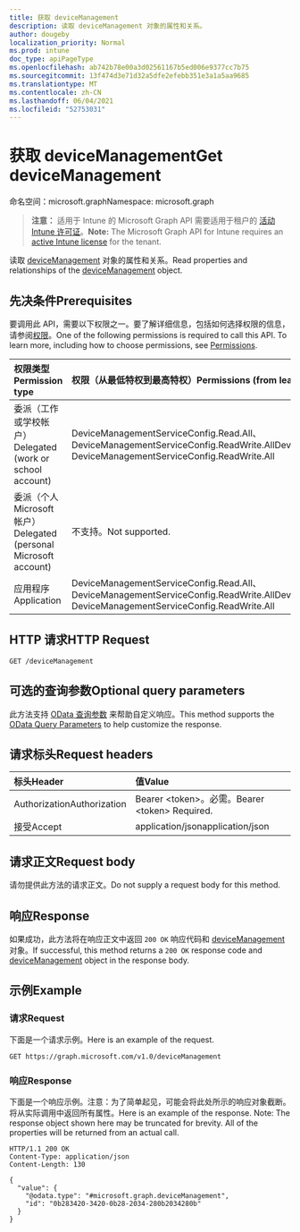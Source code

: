 ```yaml
---
title: 获取 deviceManagement
description: 读取 deviceManagement 对象的属性和关系。
author: dougeby
localization_priority: Normal
ms.prod: intune
doc_type: apiPageType
ms.openlocfilehash: ab742b78e00a3d02561167b5ed006e9377cc7b75
ms.sourcegitcommit: 13f474d3e71d32a5dfe2efebb351e3a1a5aa9685
ms.translationtype: MT
ms.contentlocale: zh-CN
ms.lasthandoff: 06/04/2021
ms.locfileid: "52753031"
---
```

# <a name="get-devicemanagement"></a><span data-ttu-id="f1702-103">获取 deviceManagement</span><span class="sxs-lookup"><span data-stu-id="f1702-103">Get deviceManagement</span></span>

<span data-ttu-id="f1702-104">命名空间：microsoft.graph</span><span class="sxs-lookup"><span data-stu-id="f1702-104">Namespace: microsoft.graph</span></span>

> <span data-ttu-id="f1702-105">**注意：** 适用于 Intune 的 Microsoft Graph API 需要适用于租户的 [活动 Intune 许可证](https://go.microsoft.com/fwlink/?linkid=839381)。</span><span class="sxs-lookup"><span data-stu-id="f1702-105">**Note:** The Microsoft Graph API for Intune requires an [active Intune license](https://go.microsoft.com/fwlink/?linkid=839381) for the tenant.</span></span>

<span data-ttu-id="f1702-106">读取 [deviceManagement](../resources/intune-enrollment-devicemanagement.md) 对象的属性和关系。</span><span class="sxs-lookup"><span data-stu-id="f1702-106">Read properties and relationships of the [deviceManagement](../resources/intune-enrollment-devicemanagement.md) object.</span></span>

## <a name="prerequisites"></a><span data-ttu-id="f1702-107">先决条件</span><span class="sxs-lookup"><span data-stu-id="f1702-107">Prerequisites</span></span>
<span data-ttu-id="f1702-p101">要调用此 API，需要以下权限之一。要了解详细信息，包括如何选择权限的信息，请参阅[权限](/graph/permissions-reference)。</span><span class="sxs-lookup"><span data-stu-id="f1702-p101">One of the following permissions is required to call this API. To learn more, including how to choose permissions, see [Permissions](/graph/permissions-reference).</span></span>

|<span data-ttu-id="f1702-110">权限类型</span><span class="sxs-lookup"><span data-stu-id="f1702-110">Permission type</span></span>|<span data-ttu-id="f1702-111">权限（从最低特权到最高特权）</span><span class="sxs-lookup"><span data-stu-id="f1702-111">Permissions (from least to most privileged)</span></span>|
|:---|:---|
|<span data-ttu-id="f1702-112">委派（工作或学校帐户）</span><span class="sxs-lookup"><span data-stu-id="f1702-112">Delegated (work or school account)</span></span>|<span data-ttu-id="f1702-113">DeviceManagementServiceConfig.Read.All、DeviceManagementServiceConfig.ReadWrite.All</span><span class="sxs-lookup"><span data-stu-id="f1702-113">DeviceManagementServiceConfig.Read.All, DeviceManagementServiceConfig.ReadWrite.All</span></span>|
|<span data-ttu-id="f1702-114">委派（个人 Microsoft 帐户）</span><span class="sxs-lookup"><span data-stu-id="f1702-114">Delegated (personal Microsoft account)</span></span>|<span data-ttu-id="f1702-115">不支持。</span><span class="sxs-lookup"><span data-stu-id="f1702-115">Not supported.</span></span>|
|<span data-ttu-id="f1702-116">应用程序</span><span class="sxs-lookup"><span data-stu-id="f1702-116">Application</span></span>|<span data-ttu-id="f1702-117">DeviceManagementServiceConfig.Read.All、DeviceManagementServiceConfig.ReadWrite.All</span><span class="sxs-lookup"><span data-stu-id="f1702-117">DeviceManagementServiceConfig.Read.All, DeviceManagementServiceConfig.ReadWrite.All</span></span>|

## <a name="http-request"></a><span data-ttu-id="f1702-118">HTTP 请求</span><span class="sxs-lookup"><span data-stu-id="f1702-118">HTTP Request</span></span>
<!-- {
  "blockType": "ignored"
}
-->
``` http
GET /deviceManagement
```

## <a name="optional-query-parameters"></a><span data-ttu-id="f1702-119">可选的查询参数</span><span class="sxs-lookup"><span data-stu-id="f1702-119">Optional query parameters</span></span>
<span data-ttu-id="f1702-120">此方法支持 [OData 查询参数](/graph/query-parameters) 来帮助自定义响应。</span><span class="sxs-lookup"><span data-stu-id="f1702-120">This method supports the [OData Query Parameters](/graph/query-parameters) to help customize the response.</span></span>

## <a name="request-headers"></a><span data-ttu-id="f1702-121">请求标头</span><span class="sxs-lookup"><span data-stu-id="f1702-121">Request headers</span></span>
|<span data-ttu-id="f1702-122">标头</span><span class="sxs-lookup"><span data-stu-id="f1702-122">Header</span></span>|<span data-ttu-id="f1702-123">值</span><span class="sxs-lookup"><span data-stu-id="f1702-123">Value</span></span>|
|:---|:---|
|<span data-ttu-id="f1702-124">Authorization</span><span class="sxs-lookup"><span data-stu-id="f1702-124">Authorization</span></span>|<span data-ttu-id="f1702-125">Bearer &lt;token&gt;。必需。</span><span class="sxs-lookup"><span data-stu-id="f1702-125">Bearer &lt;token&gt; Required.</span></span>|
|<span data-ttu-id="f1702-126">接受</span><span class="sxs-lookup"><span data-stu-id="f1702-126">Accept</span></span>|<span data-ttu-id="f1702-127">application/json</span><span class="sxs-lookup"><span data-stu-id="f1702-127">application/json</span></span>|

## <a name="request-body"></a><span data-ttu-id="f1702-128">请求正文</span><span class="sxs-lookup"><span data-stu-id="f1702-128">Request body</span></span>
<span data-ttu-id="f1702-129">请勿提供此方法的请求正文。</span><span class="sxs-lookup"><span data-stu-id="f1702-129">Do not supply a request body for this method.</span></span>

## <a name="response"></a><span data-ttu-id="f1702-130">响应</span><span class="sxs-lookup"><span data-stu-id="f1702-130">Response</span></span>
<span data-ttu-id="f1702-131">如果成功，此方法将在响应正文中返回 `200 OK` 响应代码和 [deviceManagement](../resources/intune-enrollment-devicemanagement.md) 对象。</span><span class="sxs-lookup"><span data-stu-id="f1702-131">If successful, this method returns a `200 OK` response code and [deviceManagement](../resources/intune-enrollment-devicemanagement.md) object in the response body.</span></span>

## <a name="example"></a><span data-ttu-id="f1702-132">示例</span><span class="sxs-lookup"><span data-stu-id="f1702-132">Example</span></span>

### <a name="request"></a><span data-ttu-id="f1702-133">请求</span><span class="sxs-lookup"><span data-stu-id="f1702-133">Request</span></span>
<span data-ttu-id="f1702-134">下面是一个请求示例。</span><span class="sxs-lookup"><span data-stu-id="f1702-134">Here is an example of the request.</span></span>
``` http
GET https://graph.microsoft.com/v1.0/deviceManagement
```

### <a name="response"></a><span data-ttu-id="f1702-135">响应</span><span class="sxs-lookup"><span data-stu-id="f1702-135">Response</span></span>
<span data-ttu-id="f1702-p102">下面是一个响应示例。注意：为了简单起见，可能会将此处所示的响应对象截断。将从实际调用中返回所有属性。</span><span class="sxs-lookup"><span data-stu-id="f1702-p102">Here is an example of the response. Note: The response object shown here may be truncated for brevity. All of the properties will be returned from an actual call.</span></span>
``` http
HTTP/1.1 200 OK
Content-Type: application/json
Content-Length: 130

{
  "value": {
    "@odata.type": "#microsoft.graph.deviceManagement",
    "id": "0b283420-3420-0b28-2034-280b2034280b"
  }
}
```




